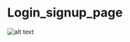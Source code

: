# Login_signup_page
![alt text](https://github.com/[mesbahsidi90]/[Login_signup_page]/blob/[main]/image.jpg?raw=true)
